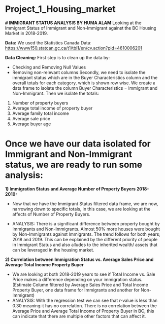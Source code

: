 # Project_1_Housing_market

**# IMMIGRANT STATUS ANALYSIS BY HUMA ALAM**
Looking at the Immigrant Status of Immigrant and Non-Immigrant against the BC Housing Market in 2018-2019.

**Data:**
We used the Statistics Canada Data:
https://www150.statcan.gc.ca/t1/tbl1/en/cv.action?pid=4610006201

**Data Cleaning:**
First step is to clean up the data by:
 - Checking and Removing Null Values
 - Removing non-relevant columns
Secondly, we need to isolate the immigrant status which are in the Buyer Characteristics column and the overall totals for each category, which is shown row wise. We create a data frame to isolate the column Buyer Characteristics = Immigrant and Non-Immigrant. Then we isolate the totals:
1)	Number of property buyers                
2)	Average total income of property buyer   
3)	Average family total income               
4)	Average sale price                       
5)	Average buyer age    

# Once we have our data isolated for Immigrant and Non-Immigrant status, we are ready to run some analysis:
**1)	Immigration Status and Average Number of Property Buyers 2018-2019:**
-	Now that we have the Immigrant Status filtered data frame, we are now, narrowing down to specific totals, in this case, we are looking at the affects of Number of Property Buyers.

-	ANALYSIS: There is a significant difference between property bought by Immigrants and Non-Immigrants. Almost 50% more houses were bought by Non-Immigrants against Immigrants. The trend follows for both years; 2018 and 2019. This can be explained by the different priority of people in Immigrant Status and also alludes to the inherited wealth/ assets that can be leveraged in the housing market.                     

**2)	Correlation between Immigration Status vs. Average Sales Price and Average Total Income Property Buyer**
- We are looking at both 2018-2019 years to see if Total Income vs. Sale Price makes a difference depending on your immigration status. (Estimate Column filtered by Average Sales Price and Total Income Property Buyer, one data frame for Immigrants and another for Non-Immigrant)
-	ANALYSIS: With the regression test we can see that r-value is less than 0.30 meaning it has no correlation. There is no correlation between the Average Price and Average Total Income of Property Buyer in BC, this can indicate that there are multiple other factors that can affect it.

